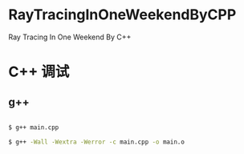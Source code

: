 # RayTracingInOneWeekendByCPP

Ray Tracing In One Weekend By C++

# C++ 调试

## g++

``` bash

$ g++ main.cpp

$ g++ -Wall -Wextra -Werror -c main.cpp -o main.o

```
